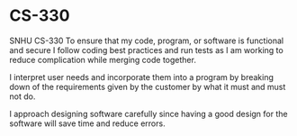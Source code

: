 # CS-330
SNHU CS-330
To ensure that my code, program, or software is functional and secure I follow coding best practices and run tests as I am working to reduce complication while merging code together.

I interpret user needs and incorporate them into a program by breaking down of the requirements given by the customer by what it must and must not do.

I approach designing software carefully since having a good design for the software will save time and reduce errors.
